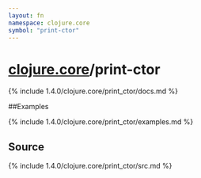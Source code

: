 ```yaml
---
layout: fn
namespace: clojure.core
symbol: "print-ctor"
---
```


# [clojure.core](../)/print-ctor

{% include 1.4.0/clojure.core/print_ctor/docs.md %}

##Examples

{% include 1.4.0/clojure.core/print_ctor/examples.md %}
## Source
{% include 1.4.0/clojure.core/print_ctor/src.md %}

